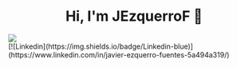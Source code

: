 <div align="center">
<h1 align="center">Hi, I'm JEzquerroF</a> 👋</h1>
<div align="left">
<img src="https://esemanal.mx/revista/wp-content/uploads/2024/07/portadagaming-780x470.jpg">
  
<div>
[![Linkedin](https://img.shields.io/badge/Linkedin-blue)](https://www.linkedin.com/in/javier-ezquerro-fuentes-5a494a319/)
  
<!--
**JEzquerroF/JEzquerroF** is a ✨ _special_ ✨ repository because its `README.md` (this file) appears on your GitHub profile.

Here are some ideas to get you started:

- 🔭 I’m currently working on ...
- 🌱 I’m currently learning ...
- 👯 I’m looking to collaborate on ...
- 🤔 I’m looking for help with ...
- 💬 Ask me about ...
- 📫 How to reach me: ...
- 😄 Pronouns: ...
- ⚡ Fun fact: ...
-->
